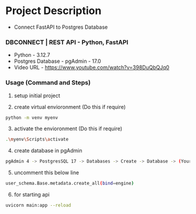 # Project Description
- Connect FastAPI to Postgres Database

### DBCONNECT | REST API - Python, FastAPI
- Python - 3.12.7
- Postgres Database - pgAdmin - 17.0
- Video URL - https://www.youtube.com/watch?v=398DuQbQJq0


### Usage (Command and Steps)

1. setup initial project

2. create virtual envioronment (Do this if require)
```bash
python -m venv myenv
```
3. activate the envioronment (Do this if require)
```bash
.\myenv\Scripts\activate
```

4. create database in pgAdmin
```bash
pgAdmin 4 -> PostgresSQL 17 -> Databases -> Create -> Database -> (Your Database Name)
```

5. uncomment this below line
```bash
user_schema.Base.metadata.create_all(bind=engine)
```

6. for starting api
```bash
uvicorn main:app --reload
```